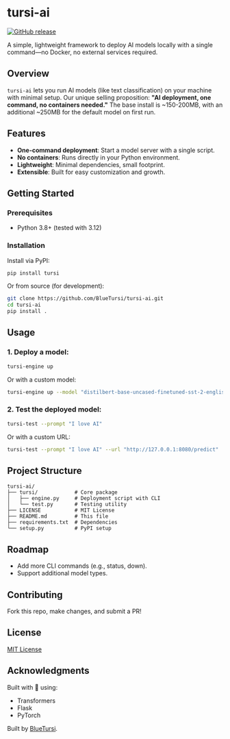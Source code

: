 # tursi-ai

[![GitHub release](https://img.shields.io/github/v/release/BlueTursi/tursi-ai)](https://github.com/BlueTursi/tursi-ai/releases)

A simple, lightweight framework to deploy AI models locally with a single command—no Docker, no external services required.

## Overview

`tursi-ai` lets you run AI models (like text classification) on your machine with minimal setup. Our unique selling proposition: **"AI deployment, one command, no containers needed."** The base install is ~150-200MB, with an additional ~250MB for the default model on first run.

## Features

- **One-command deployment**: Start a model server with a single script.
- **No containers**: Runs directly in your Python environment.
- **Lightweight**: Minimal dependencies, small footprint.
- **Extensible**: Built for easy customization and growth.

## Getting Started

### Prerequisites

- Python 3.8+ (tested with 3.12)

### Installation

Install via PyPI:
```bash
pip install tursi
```

Or from source (for development):

```bash
git clone https://github.com/BlueTursi/tursi-ai.git
cd tursi-ai
pip install .
```

## Usage

### 1. Deploy a model:
```bash
tursi-engine up
```

Or with a custom model:
```bash
tursi-engine up --model "distilbert-base-uncased-finetuned-sst-2-english" --host "127.0.0.1" --port 8080
```

### 2. Test the deployed model:

```bash
tursi-test --prompt "I love AI"
```

Or with a custom URL:

```bash
tursi-test --prompt "I love AI" --url "http://127.0.0.1:8080/predict"
```

## Project Structure

```text
tursi-ai/
├── tursi/            # Core package
│   ├── engine.py     # Deployment script with CLI
│   └── test.py       # Testing utility
├── LICENSE           # MIT License
├── README.md         # This file
├── requirements.txt  # Dependencies
└── setup.py          # PyPI setup
```

## Roadmap

- Add more CLI commands (e.g., status, down).
- Support additional model types.

## Contributing
Fork this repo, make changes, and submit a PR!

## License

[MIT License](/LICENSE)

## Acknowledgments

Built with 💙 using:
- Transformers
- Flask
- PyTorch

Built by [BlueTursi](https://bluetursi.com).
